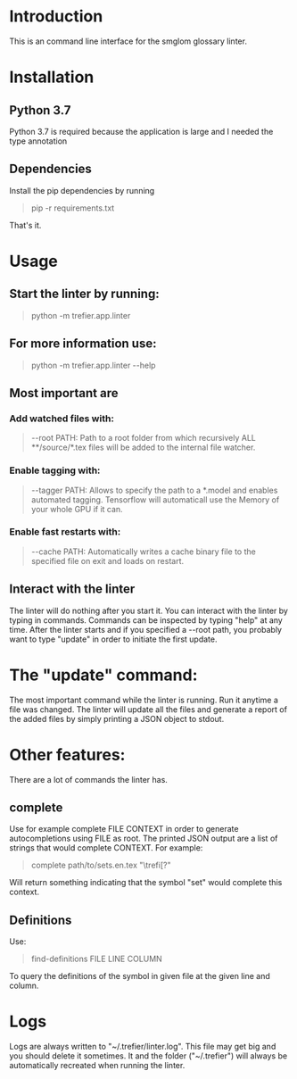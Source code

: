 # Introduction

This is an command line interface for the smglom glossary linter.

# Installation

## Python 3.7

Python 3.7 is required because the application is large and
I needed the type annotation

## Dependencies

Install the pip dependencies by running

> pip -r requirements.txt

That's it.

# Usage

## Start the linter by running:

> python -m trefier.app.linter

## For more information use:

> python -m trefier.app.linter --help

## Most important are

### Add watched files with:
> --root PATH: Path to a root folder from which recursively ALL **/source/*.tex files will be added to the internal file watcher.

### Enable tagging with:
> --tagger PATH: Allows to specify the path to a *.model and enables automated tagging. Tensorflow will automaticall use the Memory of your whole GPU if it can.

### Enable fast restarts with:
> --cache PATH: Automatically writes a cache binary file to the specified file on exit and loads on restart.

## Interact with the linter

The linter will do nothing after you start it.
You can interact with the linter by typing in commands.
Commands can be inspected by typing "help" at any time.
After the linter starts and if you specified a --root path, you
probably want to type "update" in order to initiate the first update.

# The "update" command:

The most important command while the linter is running.
Run it anytime a file was changed.
The linter will update all the files and generate a report of the added
files by simply printing a JSON object to stdout.

# Other features:

There are a lot of commands the linter has.

## complete

Use for example complete FILE CONTEXT in order to generate autocompletions
using FILE as root. The printed JSON output are a list of strings that
would complete CONTEXT. For example:

> complete path/to/sets.en.tex "\trefi[?"

Will return something indicating that the symbol "set" would complete
this context.

## Definitions

Use:
> find-definitions FILE LINE COLUMN

To query the definitions of the symbol in given file
at the given line and column.

# Logs

Logs are always written to "~/.trefier/linter.log".
This file may get big and you should delete it sometimes.
It and the folder ("~/.trefier") will always be automatically recreated when running the linter.


